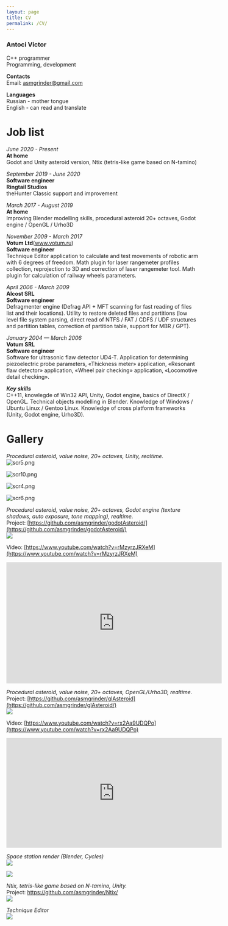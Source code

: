 ```yaml
---
layout: page
title: CV
permalink: /CV/
---
```


###	 Antoci Victor

C++ programmer<br/>
Programming, development

<b>Contacts</b><br/>
Email: asmgrinder@gmail.com

<b>Languages</b><br/>
Russian - mother tongue<br/>
English - can read and translate

# Job list

<i>June 2020 - Present</i><br/>
<b>At home</b><br/>Godot and Unity asteroid version, Ntix (tetris-like game based on N-tamino)

<i>September 2019 - June 2020</i><br/>
<b>Software engineer</b><br/>
<b>Ringtail Studios</b><br/>
theHunter Classic support and improvement

<i>March 2017 - August 2019</i><br/>
<b>At home</b><br/>
Improving Blender modelling skills, procedural asteroid 20+ octaves, Godot engine / OpenGL / Urho3D

<i>November 2009 - March 2017</i><br/>
<b>Votum Ltd</b>(www.votum.ru)<br/>
<b>Software engineer</b><br/>
Technique Editor application to calculate and test movements of robotic arm with 6 degrees of freedom.
Math plugin for laser rangemeter profiles collection, reprojection to 3D and correction of laser rangemeter tool.
Math plugin for calculation of railway wheels parameters.

<i>April 2006 - March 2009</i><br/>
<b>Alcost SRL</b><br/>
<b>Software engineer</b><br/>
Defragmenter engine (Defrag API + MFT scanning for fast reading of files list and
their locations). Utility to restore deleted files and partitions
(low level file system parsing, direct read of NTFS / FAT / CDFS /
UDF structures and partition tables, correction of partition table,
support for MBR / GPT).

<i>January 2004 — March 2006</i><br/>
<b>Votum SRL</b><br/>
<b>Software engineer</b><br/>
Software for ultrasonic flaw detector UD4-T. Application for determining
piezoelectric probe parameters, «Thickness meter» application,
«Resonant flaw detector» application, «Wheel pair checking»
application, «Locomotive detail checking».

<i><b>Key skills</b></i><br/>
C++11, knowlegde of Win32 API, Unity, Godot engine, basics
of DirectX / OpenGL. Technical objects modelling in Blender.
Knowledge of Windows / Ubuntu Linux / Gentoo Linux. Knowledge of
cross platform frameworks (Unity, Godot engine, Urho3D).

# Gallery

<i>Procedural asteroid, value noise, 20+ octaves, Unity, realtime.</i><br/>
![scr5.png](images/scr5.png)

![scr10.png](images/scr10.png)

![scr4.png](images/scr4.png)

![scr6.png](images/scr6.png)

<i>Procedural asteroid, value noise, 20+ octaves, Godot engine (texture shadows, auto exposure, tone mapping), realtime.</i><br/>
Project: [https://github.com/asmgrinder/godotAsteroid/](https://github.com/asmgrinder/godotAsteroid/)<br/>
![](images/godot_asteroid.png)

Video: [https://www.youtube.com/watch?v=rMzyrzJRXeM](https://www.youtube.com/watch?v=rMzyrzJRXeM)<br/>
<iframe width="565" height="318" src="https://www.youtube.com/embed/rMzyrzJRXeM" frameborder="0" allow="accelerometer; autoplay; clipboard-write; encrypted-media; gyroscope; picture-in-picture" allowfullscreen></iframe>

<i>Procedural asteroid, value noise, 20+ octaves, OpenGL/Urho3D, realtime.</i><br/>
Project: [https://github.com/asmgrinder/glAsteroid](https://github.com/asmgrinder/glAsteroid/)<br/>
![](images/gl_asteroid.png)

Video: [https://www.youtube.com/watch?v=rx2Aa9UDQPo](https://www.youtube.com/watch?v=rx2Aa9UDQPo)<br/>
<iframe width="565" height="288" src="https://www.youtube.com/embed/rx2Aa9UDQPo" frameborder="0" allow="accelerometer; autoplay; clipboard-write; encrypted-media; gyroscope; picture-in-picture" allowfullscreen></iframe>

<i>Space station render (Blender, Cycles)</i><br/>
![](images/hypercube_space_station.png)

![](images/space_tunnel.png)

<i>Ntix, tetris-like game based on N-tamino, Unity.</i><br/>
Project: https://github.com/asmgrinder/Ntix/<br>
![](images/ntix1.png)

<i>Technique Editor</i><br/>
![](images/technique_editor.png)


<!--This is the base Jekyll theme. You can find out more info about customizing your Jekyll theme, as well as basic Jekyll usage documentation at [jekyllrb.com](https://jekyllrb.com/)

You can find the source code for Minima at GitHub:
[jekyll][jekyll-organization] /
[minima](https://github.com/jekyll/minima)

You can find the source code for Jekyll at GitHub:
[jekyll][jekyll-organization] /
[jekyll](https://github.com/jekyll/jekyll)


[jekyll-organization]: https://github.com/jekyll-->
